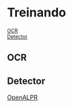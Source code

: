 # Treinando

<sub>[OCR](#ocr)</sub><br>
<sub>[Detector](#detector)</sub><br>

## OCR

## Detector
[OpenALPR](https://github.com/mauriciocordeiro/alpr)

<!--stackedit_data:
eyJoaXN0b3J5IjpbLTE4NjcxMzM2MzksLTE2MzUyNTc1MzMsLT
cwODY4NDQzMV19
-->